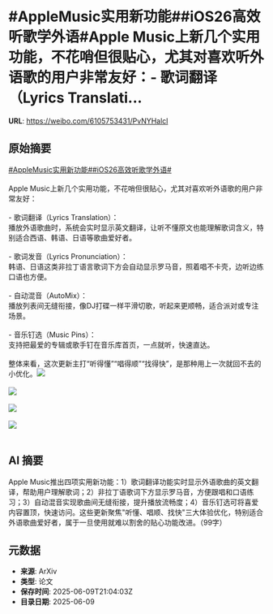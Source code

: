 # #AppleMusic实用新功能##iOS26高效听歌学外语#Apple Music上新几个实用功能，不花哨但很贴心，尤其对喜欢听外语歌的用户非常友好：- 歌词翻译（Lyrics Translati...

**URL**: https://weibo.com/6105753431/PvNYHalcl

## 原始摘要

<a href="https://m.weibo.cn/search?containerid=231522type%3D1%26t%3D10%26q%3D%23AppleMusic%E5%AE%9E%E7%94%A8%E6%96%B0%E5%8A%9F%E8%83%BD%23&amp;extparam=%23AppleMusic%E5%AE%9E%E7%94%A8%E6%96%B0%E5%8A%9F%E8%83%BD%23" data-hide=""><span class="surl-text">#AppleMusic实用新功能#</span></a><a href="https://m.weibo.cn/search?containerid=231522type%3D1%26t%3D10%26q%3D%23iOS26%E9%AB%98%E6%95%88%E5%90%AC%E6%AD%8C%E5%AD%A6%E5%A4%96%E8%AF%AD%23&amp;extparam=%23iOS26%E9%AB%98%E6%95%88%E5%90%AC%E6%AD%8C%E5%AD%A6%E5%A4%96%E8%AF%AD%23" data-hide=""><span class="surl-text">#iOS26高效听歌学外语#</span></a><br><br>Apple Music上新几个实用功能，不花哨但很贴心，尤其对喜欢听外语歌的用户非常友好：<br><br>- 歌词翻译（Lyrics Translation）：  <br>    播放外语歌曲时，系统会实时显示英文翻译，让听不懂原文也能理解歌词含义，特别适合西语、韩语、日语等歌曲爱好者。<br>    <br>- 歌词发音（Lyrics Pronunciation）：  <br>    韩语、日语这类非拉丁语言歌词下方会自动显示罗马音，照着唱不卡壳，边听边练口语也方便。<br>    <br>- 自动混音（AutoMix）：  <br>    播放列表间无缝衔接，像DJ打碟一样平滑切歌，听起来更顺畅，适合派对或专注场景。<br>    <br>- 音乐钉选（Music Pins）：  <br>    支持把最爱的专辑或歌手钉在音乐库首页，一点就听，快速直达。<br>    <br>整体来看，这次更新主打“听得懂”“唱得顺”“找得快”，是那种用上一次就回不去的小优化。<img style="" src="https://tvax1.sinaimg.cn/large/006Fd7o3ly1i29lt3ffsej30a005nmxx.jpg" referrerpolicy="no-referrer"><br><br><img style="" src="https://tvax1.sinaimg.cn/large/006Fd7o3ly1i29ltbcpszj30p00e2n05.jpg" referrerpolicy="no-referrer"><br><br><img style="" src="https://tvax3.sinaimg.cn/large/006Fd7o3ly1i29ltcufx1j30p00e277a.jpg" referrerpolicy="no-referrer"><br><br><img style="" src="https://tvax4.sinaimg.cn/large/006Fd7o3ly1i29lt4x6kgj30a005nmy1.jpg" referrerpolicy="no-referrer"><br><br>

## AI 摘要

Apple Music推出四项实用新功能：1）歌词翻译功能实时显示外语歌曲的英文翻译，帮助用户理解歌词；2）非拉丁语歌词下方显示罗马音，方便跟唱和口语练习；3）自动混音实现歌曲间无缝衔接，提升播放流畅度；4）音乐钉选可将喜爱内容置顶，快速访问。这些更新聚焦"听懂、唱顺、找快"三大体验优化，特别适合外语歌曲爱好者，属于一旦使用就难以割舍的贴心功能改进。（99字）

## 元数据

- **来源**: ArXiv
- **类型**: 论文
- **保存时间**: 2025-06-09T21:04:03Z
- **目录日期**: 2025-06-09
